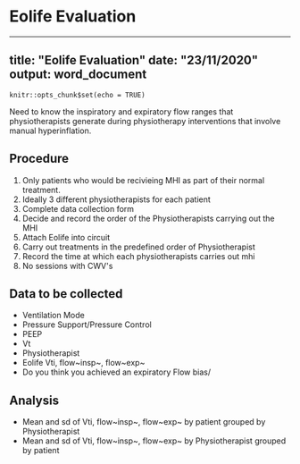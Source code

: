 Eolife Evaluation
====================
---
title: "Eolife Evaluation"
date: "23/11/2020"
output:
      word_document
---

```{r setup, include=FALSE}
knitr::opts_chunk$set(echo = TRUE)
```


Need to know the inspiratory and expiratory flow ranges that physiotherapists generate during physiotherapy interventions that involve manual hyperinflation.

## Procedure 

1. Only patients who would be recivieing MHI as part of their normal treatment.
2. Ideally 3 different physiotherapists for each patient
3. Complete data collection form
3. Decide and record the order of the Physiotherapists carrying out the MHI
4. Attach Eolife into circuit
5. Carry out treatments in the predefined order of Physiotherapist
6. Record the time at which each physiotherapists carries out mhi
7. No sessions with CWV's

## Data to be collected

- Ventilation Mode
- Pressure Support/Pressure Control
- PEEP
- Vt
- Physiotherapist 
- Eolife Vti, flow~insp~, flow~exp~
- Do you think you achieved an expiratory Flow bias/

	
## Analysis

- Mean and sd of Vti, flow~insp~, flow~exp~  by patient grouped by Physiotherapist
- Mean and sd of Vti, flow~insp~, flow~exp~  by Physiotherapist grouped by patient